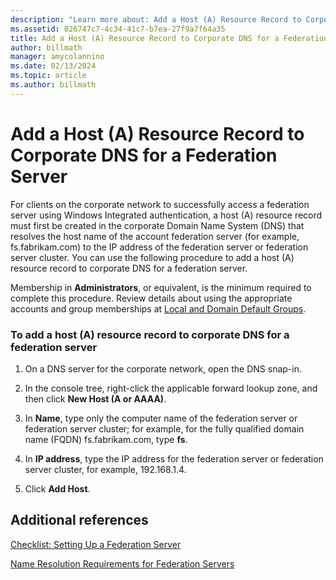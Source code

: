 ```yaml
---
description: "Learn more about: Add a Host (A) Resource Record to Corporate DNS for a Federation Server"
ms.assetid: 026747c7-4c34-41c7-b7ea-27f9a7f64a35
title: Add a Host (A) Resource Record to Corporate DNS for a Federation Server
author: billmath
manager: amycolannino
ms.date: 02/13/2024
ms.topic: article
ms.author: billmath
---
```


# Add a Host (A) Resource Record to Corporate DNS for a Federation Server



For clients on the corporate network to successfully access a federation server using Windows Integrated authentication, a host \(A\) resource record must first be created in the corporate Domain Name System \(DNS\) that resolves the host name of the account federation server \(for example, fs.fabrikam.com\) to the IP address of the federation server or federation server cluster. You can use the following procedure to add a host \(A\) resource record to corporate DNS for a federation server.

Membership in **Administrators**, or equivalent, is the minimum required to complete this procedure.  Review details about using the appropriate accounts and group memberships at [Local and Domain Default Groups](/previous-versions/orphan-topics/ws.10/dd728026(v=ws.10)).

### To add a host \(A\) resource record to corporate DNS for a federation server

1.  On a DNS server for the corporate network, open the DNS snap\-in.

2.  In the console tree, right\-click the applicable forward lookup zone, and then click **New Host \(A or AAAA\)**.

3.  In **Name**, type only the computer name of the federation server or federation server cluster; for example, for the fully qualified domain name \(FQDN\) fs.fabrikam.com, type **fs**.

4.  In **IP address**, type the IP address for the federation server or federation server cluster, for example, 192.168.1.4.

5.  Click **Add Host**.

## Additional references
[Checklist: Setting Up a Federation Server](Checklist--Setting-Up-a-Federation-Server.md)

[Name Resolution Requirements for Federation Servers](/previous-versions/windows/it-pro/windows-server-2012-R2-and-2012/dd807055(v=ws.11))
